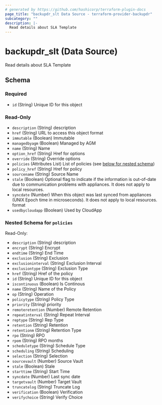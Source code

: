 ```yaml
---
# generated by https://github.com/hashicorp/terraform-plugin-docs
page_title: "backupdr_slt Data Source - terraform-provider-backupdr"
subcategory: ""
description: |-
  Read details about SLA Template
---
```


# backupdr_slt (Data Source)

Read details about SLA Template



<!-- schema generated by tfplugindocs -->
## Schema

### Required

- `id` (String) Unique ID for this object

### Read-Only

- `description` (String) description
- `href` (String) URL to access this object format
- `immutable` (Boolean) Immutable
- `managedbyagm` (Boolean) Managed by AGM
- `name` (String) Name
- `option_href` (String) Href for options
- `override` (String) Override options
- `policies` (Attributes List) List of policies (see [below for nested schema](#nestedatt--policies))
- `policy_href` (String) Href for policy
- `sourcename` (String) Source Name
- `stale` (Boolean) Optional flag to indicate if the information is out-of-date due to communication problems with appliances. It does not apply to local resources.
- `syncdate` (Number) When this object was last synced from appliances (UNIX Epoch time in microseconds). It does not apply to local resources. format
- `usedbycloudapp` (Boolean) Used by CloudApp

<a id="nestedatt--policies"></a>
### Nested Schema for `policies`

Read-Only:

- `description` (String) description
- `encrypt` (String) Encrypt
- `endtime` (String) End Time
- `exclusion` (String) Exclusion
- `exclusioninterval` (String) Exclusion Interval
- `exclusiontype` (String) Exclusion Type
- `href` (String) Href of the policy
- `id` (String) Unique ID for this object
- `iscontinuous` (Boolean) Is Continous
- `name` (String) Name of the Policy
- `op` (String) Operation
- `policytype` (String) Policy Type
- `priority` (String) priority
- `remoteretention` (Number) Remote Retention
- `repeatinterval` (String) Repeat Interval
- `reptype` (String) Rep Type
- `retention` (String) Retention
- `retentionm` (String) Retention Type
- `rpo` (String) RPO
- `rpom` (String) RPO months
- `scheduletype` (String) Schedule Type
- `scheduling` (String) Scheduling
- `selection` (String) Selection
- `sourcevault` (Number) Source Vault
- `stale` (Boolean) Stale
- `starttime` (String) Start Time
- `syncdate` (Number) Last sync date
- `targetvault` (Number) Target Vault
- `truncatelog` (String) Truncate Log
- `verification` (Boolean) Verification
- `verifychoice` (String) Verify Choice
